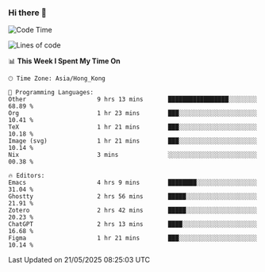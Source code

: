 ### Hi there 👋

<!--
**nicehiro/nicehiro** is a ✨ _special_ ✨ repository because its `README.md` (this file) appears on your GitHub profile.

Here are some ideas to get you started:

- 🔭 I’m currently working on ...
- 🌱 I’m currently learning ...
- 👯 I’m looking to collaborate on ...
- 🤔 I’m looking for help with ...
- 💬 Ask me about ...
- 📫 How to reach me: ...
- 😄 Pronouns: ...
- ⚡ Fun fact: ...
-->

<!--START_SECTION:waka-->
![Code Time](http://img.shields.io/badge/Code%20Time-678%20hrs%204%20mins-blue)

![Lines of code](https://img.shields.io/badge/From%20Hello%20World%20I%27ve%20Written-1.7%20million%20lines%20of%20code-blue)

📊 **This Week I Spent My Time On** 

```text
🕑︎ Time Zone: Asia/Hong_Kong

💬 Programming Languages: 
Other                    9 hrs 13 mins       █████████████████░░░░░░░░   68.89 % 
Org                      1 hr 23 mins        ███░░░░░░░░░░░░░░░░░░░░░░   10.41 % 
TeX                      1 hr 21 mins        ███░░░░░░░░░░░░░░░░░░░░░░   10.18 % 
Image (svg)              1 hr 21 mins        ███░░░░░░░░░░░░░░░░░░░░░░   10.14 % 
Nix                      3 mins              ░░░░░░░░░░░░░░░░░░░░░░░░░   00.38 % 

🔥 Editors: 
Emacs                    4 hrs 9 mins        ████████░░░░░░░░░░░░░░░░░   31.04 % 
Ghostty                  2 hrs 56 mins       █████░░░░░░░░░░░░░░░░░░░░   21.91 % 
Zotero                   2 hrs 42 mins       █████░░░░░░░░░░░░░░░░░░░░   20.23 % 
ChatGPT                  2 hrs 13 mins       ████░░░░░░░░░░░░░░░░░░░░░   16.68 % 
Figma                    1 hr 21 mins        ███░░░░░░░░░░░░░░░░░░░░░░   10.14 % 
```


 Last Updated on 21/05/2025 08:25:03 UTC
<!--END_SECTION:waka-->
